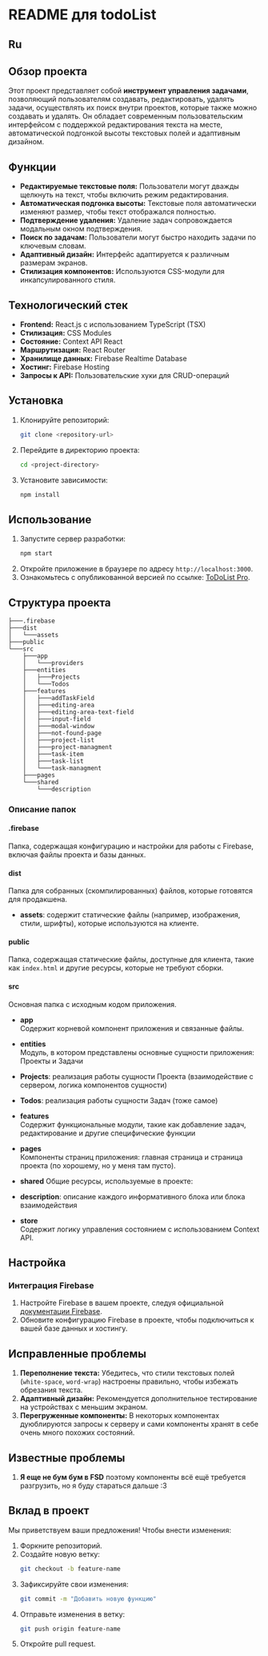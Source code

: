 # README для todoList

## Ru

## Обзор проекта
Этот проект представляет собой **инструмент управления задачами**, позволяющий пользователям создавать, редактировать, удалять задачи, осуществлять их поиск внутри проектов, которые также можно создавать и удалять. Он обладает современным пользовательским интерфейсом с поддержкой редактирования текста на месте, автоматической подгонкой высоты текстовых полей и адаптивным дизайном.

## Функции
- **Редактируемые текстовые поля:** Пользователи могут дважды щелкнуть на текст, чтобы включить режим редактирования.
- **Автоматическая подгонка высоты:** Текстовые поля автоматически изменяют размер, чтобы текст отображался полностью.
- **Подтверждение удаления:** Удаление задач сопровождается модальным окном подтверждения.
- **Поиск по задачам:** Пользователи могут быстро находить задачи по ключевым словам.
- **Адаптивный дизайн:** Интерфейс адаптируется к различным размерам экранов.
- **Стилизация компонентов:** Используются CSS-модули для инкапсулированного стиля.

## Технологический стек
- **Frontend:** React.js с использованием TypeScript (TSX)
- **Стилизация:** CSS Modules
- **Состояние:** Context API React
- **Маршрутизация:** React Router
- **Хранилище данных:** Firebase Realtime Database
- **Хостинг:** Firebase Hosting
- **Запросы к API:** Пользовательские хуки для CRUD-операций

## Установка
1. Клонируйте репозиторий:
   ```bash
   git clone <repository-url>
   ```
2. Перейдите в директорию проекта:
   ```bash
   cd <project-directory>
   ```
3. Установите зависимости:
   ```bash
   npm install
   ```

## Использование
1. Запустите сервер разработки:
   ```bash
   npm start
   ```
2. Откройте приложение в браузере по адресу `http://localhost:3000`.
3. Ознакомьтесь с опубликованной версией по ссылке: [ToDoList Pro](https://todolistpro-d2ebc.web.app/).

## Структура проекта
```plaintext
├───.firebase  
├───dist  
│   └───assets  
├───public  
└───src
    ├───app
    │   └───providers
    ├───entities
    │   ├───Projects
    │   └───Todos
    ├───features
    │   ├───addTaskField
    │   ├───editing-area
    │   ├───editing-area-text-field
    │   ├───input-field
    │   ├───modal-window
    │   ├───not-found-page
    │   ├───project-list
    │   ├───project-managment
    │   ├───task-item
    │   ├───task-list
    │   └───task-managment
    ├───pages
    └───shared
        └───description  
```

### Описание папок

#### .firebase
Папка, содержащая конфигурацию и настройки для работы с Firebase, включая файлы проекта и базы данных.

#### dist
Папка для собранных (скомпилированных) файлов, которые готовятся для продакшена.  
- **assets**: содержит статические файлы (например, изображения, стили, шрифты), которые используются на клиенте.

#### public
Папка, содержащая статические файлы, доступные для клиента, такие как `index.html` и другие ресурсы, которые не требуют сборки.

#### src
Основная папка с исходным кодом приложения.  

- **app**  
  Содержит корневой компонент приложения и связанные файлы.  

- **entities**  
  Модуль, в котором представлены основные сущности приложения: Проекты и Задачи
 - **Projects**: реализация работы сущности Проекта (взаимодействие с сервером, логика компонентов сущности)
 - **Todos**: реализация работы сущности Задач (тоже самое)


- **features**  
  Содержит функциональные модули, такие как добавление задач, редактирование и другие специфические функции 

- **pages**  
  Компоненты страниц приложения: главная страница и страница проекта (по хорошему, но у меня там пусто). 

- **shared**
  Общие ресурсы, используемые в проекте:
 - **description**: описание каждого информативного блока или блока взаимодействия


- **store**  
  Содержит логику управления состоянием с использованием Context API.

## Настройка

### Интеграция Firebase
1. Настройте Firebase в вашем проекте, следуя официальной [документации Firebase](https://firebase.google.com/docs).
2. Обновите конфигурацию Firebase в проекте, чтобы подключиться к вашей базе данных и хостингу.

## Исправленные проблемы
1. **Переполнение текста:** Убедитесь, что стили текстовых полей (`white-space`, `word-wrap`) настроены правильно, чтобы избежать обрезания текста.
2. **Адаптивный дизайн:** Рекомендуется дополнительное тестирование на устройствах с меньшим экраном.
3. **Перегруженные компоненты:** В некоторых компонентах дуюблируются запросы к серверу и сами компоненты хранят в себе очень много похожих состояний.

## Известные проблемы
1. **Я еще не бум бум в FSD** поэтому компоненты всё ещё требуется разгрузить, но я буду стараться дальше :3

## Вклад в проект
Мы приветствуем ваши предложения! Чтобы внести изменения:
1. Форкните репозиторий.
2. Создайте новую ветку:
   ```bash
   git checkout -b feature-name
   ```
3. Зафиксируйте свои изменения:
   ```bash
   git commit -m "Добавить новую функцию"
   ```
4. Отправьте изменения в ветку:
   ```bash
   git push origin feature-name
   ```
5. Откройте pull request.

